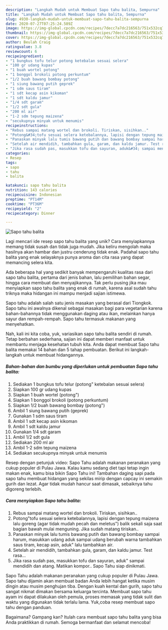 ```yaml
---
description: "Langkah Mudah untuk Membuat Sapo tahu balita, Sempurna"
title: "Langkah Mudah untuk Membuat Sapo tahu balita, Sempurna"
slug: 4930-langkah-mudah-untuk-membuat-sapo-tahu-balita-sempurna
date: 2020-07-27T07:25:24.589Z
image: https://img-global.cpcdn.com/recipes/7decc7a7dc216563/751x532cq70/sapo-tahu-balita-foto-resep-utama.jpg
thumbnail: https://img-global.cpcdn.com/recipes/7decc7a7dc216563/751x532cq70/sapo-tahu-balita-foto-resep-utama.jpg
cover: https://img-global.cpcdn.com/recipes/7decc7a7dc216563/751x532cq70/sapo-tahu-balita-foto-resep-utama.jpg
author: Beulah Craig
ratingvalue: 3.8
reviewcount: 6
recipeingredient:
- "1 bungkus tofu telur potong ketebalan sesuai selera"
- "100 gr udang kupas"
- "1 buah wortel potong"
- "1 bonggol brokoli potong perkuntum"
- "1/2 buah bawang bombay potong"
- "1 siung bawang putih geprek"
- "1 sdm saus tiram"
- "1 sdt kecap asin kikoman"
- "1 sdt kaldu jamur"
- "1/4 sdt garam"
- "1/2 sdt gula"
- "200 ml air"
- "1-2 sdm tepung maizena"
- "secukupnya minyak untuk menumis"
recipeinstructions:
- "Rebus sampai matang wortel dan brokoli. Tiriskan, sisihkan.."
- "Potong&#34;tofu sesuai selera ketebalannya, lapisi dengan tepung maizena lalu goreng (agar tidak mudah pecah dan meletus&#34;) balik sekali saja saat bagian bawah mulai menguning. Jika sudah matang tiriskan.."
- "Panaskan minyak lalu tumis bawang putih dan bawang bombay sampai harum, masukkan udang aduk sampai udang berubah warna tambahkan saus tiram, kecap asin, aduk&#34; lalu tambahkan air."
- "Setelah air mendidih, tambahkan gula, garam, dan kaldu jamur. Test rasa..."
- "Jika rasa sudah pas, masukkan tofu dan sayuran, aduk&#34; sampai mendidih dan atang. Matikan kompor.. Sapo Tahu siap dinikmati."
categories:
- Resep
tags:
- sapo
- tahu
- balita

katakunci: sapo tahu balita 
nutrition: 143 calories
recipecuisine: Indonesian
preptime: "PT14M"
cooktime: "PT36M"
recipeyield: "2"
recipecategory: Dinner

---
```



![Sapo tahu balita](https://img-global.cpcdn.com/recipes/7decc7a7dc216563/751x532cq70/sapo-tahu-balita-foto-resep-utama.jpg)

Lagi mencari ide resep sapo tahu balita yang unik? Cara menyiapkannya memang tidak susah dan tidak juga mudah. Jika keliru mengolah maka hasilnya akan hambar dan justru cenderung tidak enak. Padahal sapo tahu balita yang enak selayaknya punya aroma dan cita rasa yang dapat memancing selera kita.

Ada beberapa hal yang sedikit banyak mempengaruhi kualitas rasa dari sapo tahu balita, pertama dari jenis bahan, lalu pemilihan bahan segar, hingga cara membuat dan menyajikannya. Tak perlu pusing jika mau menyiapkan sapo tahu balita yang enak di rumah, karena asal sudah tahu triknya maka hidangan ini mampu menjadi sajian istimewa.

Sapo tahu adalah salah satu jenis masakan yang berasal dari Tiongkok. Sapo tahu ini awalnya dikenal sebagai masakan bagi para vegetarian karena bahan-bahannya tidak menggunakan daging atau ikan, melainkan hanya sayur dan rempah-rempah. Sapo tahu termasuk makanan yang menyehatkan.


Nah, kali ini kita coba, yuk, variasikan sapo tahu balita sendiri di rumah. Tetap berbahan sederhana, sajian ini dapat memberi manfaat untuk membantu menjaga kesehatan tubuh kita. Anda dapat membuat Sapo tahu balita memakai 14 bahan dan 5 tahap pembuatan. Berikut ini langkah-langkah untuk membuat hidangannya.

<!--inarticleads1-->

##### Bahan-bahan dan bumbu yang diperlukan untuk pembuatan Sapo tahu balita:

1. Sediakan 1 bungkus tofu telur (potong&#34; ketebalan sesuai selera)
1. Siapkan 100 gr udang kupas
1. Siapkan 1 buah wortel (potong&#34;)
1. Siapkan 1 bonggol brokoli (potong perkuntum)
1. Siapkan 1/2 buah bawang bombay (potong&#34;)
1. Ambil 1 siung bawang putih (geprek)
1. Gunakan 1 sdm saus tiram
1. Ambil 1 sdt kecap asin kikoman
1. Ambil 1 sdt kaldu jamur
1. Gunakan 1/4 sdt garam
1. Ambil 1/2 sdt gula
1. Sediakan 200 ml air
1. Ambil 1-2 sdm tepung maizena
1. Sediakan secukupnya minyak untuk menumis


Resep dengan petunjuk video: Sapo Tahu adalah makanan peranakan yang cukup populer di Pulau Jawa. Kalau kamu sedang diet tapi tetap ingin makan enak, kamu bisa bikin Sapo Tahu ini! Tambahan daging sapi pada sapo tahu membuat hidangan yang sekilas mirip dengan capcay ini semakin gurih dan lezat. Agar tidak mudah hancur saat dimasak, sebaiknya tahu digoreng terlebih. 

<!--inarticleads2-->

##### Cara menyiapkan Sapo tahu balita:

1. Rebus sampai matang wortel dan brokoli. Tiriskan, sisihkan..
1. Potong&#34;tofu sesuai selera ketebalannya, lapisi dengan tepung maizena lalu goreng (agar tidak mudah pecah dan meletus&#34;) balik sekali saja saat bagian bawah mulai menguning. Jika sudah matang tiriskan..
1. Panaskan minyak lalu tumis bawang putih dan bawang bombay sampai harum, masukkan udang aduk sampai udang berubah warna tambahkan saus tiram, kecap asin, aduk&#34; lalu tambahkan air.
1. Setelah air mendidih, tambahkan gula, garam, dan kaldu jamur. Test rasa...
1. Jika rasa sudah pas, masukkan tofu dan sayuran, aduk&#34; sampai mendidih dan atang. Matikan kompor.. Sapo Tahu siap dinikmati.


Sapo Tahu adalah makanan peranakan yang cukup populer di Pulau Jawa. Sapo tahu dijamin akan membuat badan Anda lebih hangat ketika musim dingin atau musim penghujan tiba. Dengan kuah kental dan gurih, sapo tahu sangat nikmat dimakan bersama keluarga tercinta. Membuat sapo tahu ayam ini dapat dilakukan oleh pemula, proses memasak yang tidak sulit dan waktu yang digunakan tidak terlalu lama. Yuk,coba resep membuat sapo tahu dengan panduan. 

Bagaimana? Gampang kan? Itulah cara membuat sapo tahu balita yang bisa Anda praktikkan di rumah. Semoga bermanfaat dan selamat mencoba!
